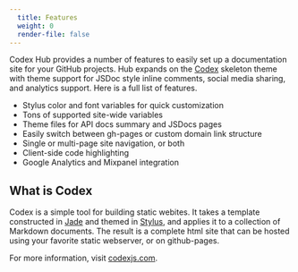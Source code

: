 ```yaml
---
  title: Features
  weight: 0
  render-file: false
---
```


Codex Hub provides a number of features to easily set up a documentation site for your GitHub
projects. Hub expands on the [Codex](http://codexjs.com) skeleton theme with theme support for
JSDoc style inline comments, social media sharing, and analytics support. Here is a full list 
of features.

* Stylus color and font variables for quick customization
* Tons of supported site-wide variables
* Theme files for API docs summary and JSDocs pages
* Easily switch between gh-pages or custom domain link structure
* Single or multi-page site navigation, or both
* Client-side code highlighting
* Google Analytics and Mixpanel integration

## What is Codex

Codex is a simple tool for building static webites. It takes a template constructed in
[Jade](http://github.com/visionmedia/jade) and themed in [Stylus](http://github.com/learnboost/stylus),
and applies it to a collection of Markdown documents. The result is a complete html site
that can be hosted using your favorite static webserver, or on github-pages. 

For more information, visit [codexjs.com](http://codexjs.com).
